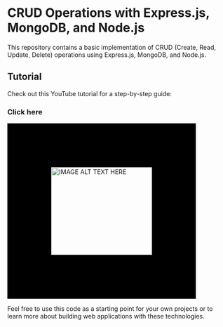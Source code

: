 # CRUD Operations with Express.js, MongoDB, and Node.js

This repository contains a basic implementation of CRUD (Create, Read, Update, Delete) operations using Express.js, MongoDB, and Node.js.

## Tutorial
Check out this YouTube tutorial for a step-by-step guide:
### Click here 


<a href="http://www.youtube.com/watch?feature=player_embedded&v=BkiB4lkRIAc?si=vPpkj8pyqbii5KSQ" target="_blank">
  <img src="http://img.youtube.com/vi/BkiB4lkRIAc/0.jpg" alt="IMAGE ALT TEXT HERE" width="230" height="200" style="border: 100px solid black;" />
</a>



Feel free to use this code as a starting point for your own projects or to learn more about building web applications with these technologies.
